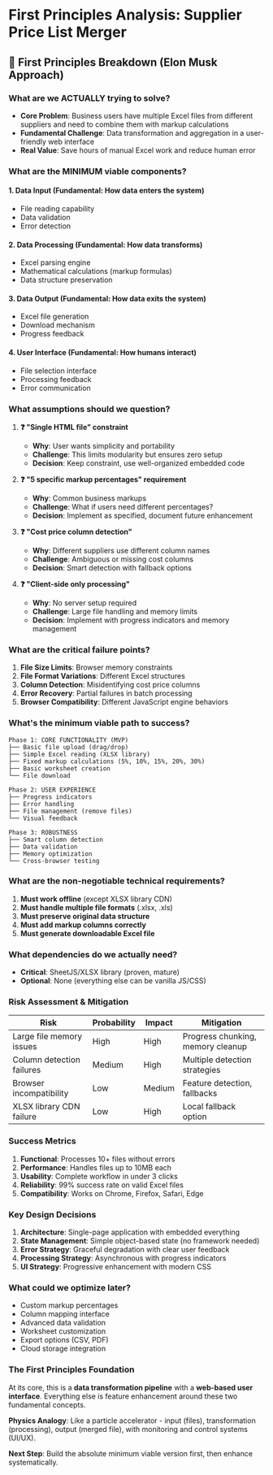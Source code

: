 # First Principles Analysis: Supplier Price List Merger

## 🚀 First Principles Breakdown (Elon Musk Approach)

### **What are we ACTUALLY trying to solve?**
- **Core Problem**: Business users have multiple Excel files from different suppliers and need to combine them with markup calculations
- **Fundamental Challenge**: Data transformation and aggregation in a user-friendly web interface
- **Real Value**: Save hours of manual Excel work and reduce human error

### **What are the MINIMUM viable components?**

#### 1. **Data Input** (Fundamental: How data enters the system)
- File reading capability
- Data validation
- Error detection

#### 2. **Data Processing** (Fundamental: How data transforms)
- Excel parsing engine
- Mathematical calculations (markup formulas)
- Data structure preservation

#### 3. **Data Output** (Fundamental: How data exits the system)
- Excel file generation
- Download mechanism
- Progress feedback

#### 4. **User Interface** (Fundamental: How humans interact)
- File selection interface
- Processing feedback
- Error communication

### **What assumptions should we question?**

1. **❓ "Single HTML file" constraint**
   - **Why**: User wants simplicity and portability
   - **Challenge**: This limits modularity but ensures zero setup
   - **Decision**: Keep constraint, use well-organized embedded code

2. **❓ "5 specific markup percentages" requirement**
   - **Why**: Common business markups
   - **Challenge**: What if users need different percentages?
   - **Decision**: Implement as specified, document future enhancement

3. **❓ "Cost price column detection"**
   - **Why**: Different suppliers use different column names
   - **Challenge**: Ambiguous or missing cost columns
   - **Decision**: Smart detection with fallback options

4. **❓ "Client-side only processing"**
   - **Why**: No server setup required
   - **Challenge**: Large file handling and memory limits
   - **Decision**: Implement with progress indicators and memory management

### **What are the critical failure points?**

1. **File Size Limits**: Browser memory constraints
2. **File Format Variations**: Different Excel structures
3. **Column Detection**: Misidentifying cost price columns
4. **Error Recovery**: Partial failures in batch processing
5. **Browser Compatibility**: Different JavaScript engine behaviors

### **What's the minimum viable path to success?**

```
Phase 1: CORE FUNCTIONALITY (MVP)
├── Basic file upload (drag/drop)
├── Simple Excel reading (XLSX library)
├── Fixed markup calculations (5%, 10%, 15%, 20%, 30%)
├── Basic worksheet creation
└── File download

Phase 2: USER EXPERIENCE
├── Progress indicators
├── Error handling
├── File management (remove files)
└── Visual feedback

Phase 3: ROBUSTNESS
├── Smart column detection
├── Data validation
├── Memory optimization
└── Cross-browser testing
```

### **What are the non-negotiable technical requirements?**

1. **Must work offline** (except XLSX library CDN)
2. **Must handle multiple file formats** (.xlsx, .xls)
3. **Must preserve original data structure**
4. **Must add markup columns correctly**
5. **Must generate downloadable Excel file**

### **What dependencies do we actually need?**

- **Critical**: SheetJS/XLSX library (proven, mature)
- **Optional**: None (everything else can be vanilla JS/CSS)

### **Risk Assessment & Mitigation**

| Risk | Probability | Impact | Mitigation |
|------|-------------|---------|------------|
| Large file memory issues | High | High | Progress chunking, memory cleanup |
| Column detection failures | Medium | High | Multiple detection strategies |
| Browser incompatibility | Low | Medium | Feature detection, fallbacks |
| XLSX library CDN failure | Low | High | Local fallback option |

### **Success Metrics**

1. **Functional**: Processes 10+ files without errors
2. **Performance**: Handles files up to 10MB each
3. **Usability**: Complete workflow in under 3 clicks
4. **Reliability**: 99% success rate on valid Excel files
5. **Compatibility**: Works on Chrome, Firefox, Safari, Edge

### **Key Design Decisions**

1. **Architecture**: Single-page application with embedded everything
2. **State Management**: Simple object-based state (no framework needed)
3. **Error Strategy**: Graceful degradation with clear user feedback
4. **Processing Strategy**: Asynchronous with progress indicators
5. **UI Strategy**: Progressive enhancement with modern CSS

### **What could we optimize later?**
- Custom markup percentages
- Column mapping interface
- Advanced data validation
- Worksheet customization
- Export options (CSV, PDF)
- Cloud storage integration

### **The First Principles Foundation**
At its core, this is a **data transformation pipeline** with a **web-based user interface**. Everything else is feature enhancement around these two fundamental concepts.

**Physics Analogy**: Like a particle accelerator - input (files), transformation (processing), output (merged file), with monitoring and control systems (UI/UX).

**Next Step**: Build the absolute minimum viable version first, then enhance systematically. 